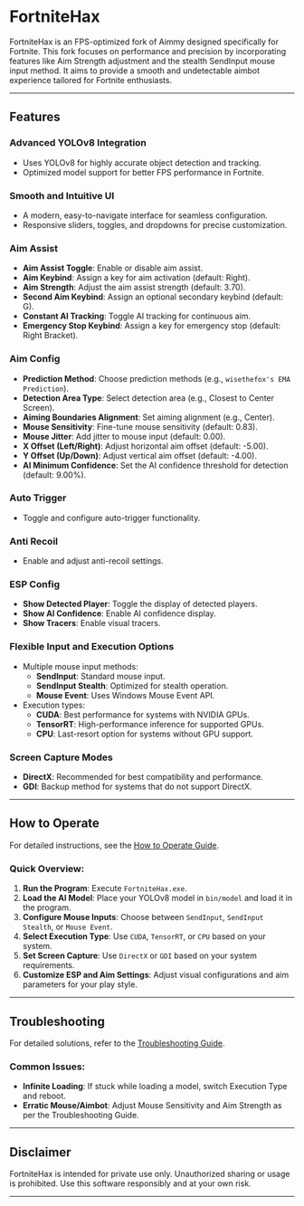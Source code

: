 # FortniteHax

FortniteHax is an FPS-optimized fork of Aimmy designed specifically for Fortnite. This fork focuses on performance and precision by incorporating features like Aim Strength adjustment and the stealth SendInput mouse input method. It aims to provide a smooth and undetectable aimbot experience tailored for Fortnite enthusiasts.

---

## Features

### Advanced YOLOv8 Integration
- Uses YOLOv8 for highly accurate object detection and tracking.
- Optimized model support for better FPS performance in Fortnite.

### Smooth and Intuitive UI
- A modern, easy-to-navigate interface for seamless configuration.
- Responsive sliders, toggles, and dropdowns for precise customization.

### Aim Assist
- **Aim Assist Toggle**: Enable or disable aim assist.
- **Aim Keybind**: Assign a key for aim activation (default: Right).
- **Aim Strength**: Adjust the aim assist strength (default: 3.70).
- **Second Aim Keybind**: Assign an optional secondary keybind (default: G).
- **Constant AI Tracking**: Toggle AI tracking for continuous aim.
- **Emergency Stop Keybind**: Assign a key for emergency stop (default: Right Bracket).

### Aim Config
- **Prediction Method**: Choose prediction methods (e.g., `wisethefox's EMA Prediction`).
- **Detection Area Type**: Select detection area (e.g., Closest to Center Screen).
- **Aiming Boundaries Alignment**: Set aiming alignment (e.g., Center).
- **Mouse Sensitivity**: Fine-tune mouse sensitivity (default: 0.83).
- **Mouse Jitter**: Add jitter to mouse input (default: 0.00).
- **X Offset (Left/Right)**: Adjust horizontal aim offset (default: -5.00).
- **Y Offset (Up/Down)**: Adjust vertical aim offset (default: -4.00).
- **AI Minimum Confidence**: Set the AI confidence threshold for detection (default: 9.00%).

### Auto Trigger
- Toggle and configure auto-trigger functionality.

### Anti Recoil
- Enable and adjust anti-recoil settings.

### ESP Config
- **Show Detected Player**: Toggle the display of detected players.
- **Show AI Confidence**: Enable AI confidence display.
- **Show Tracers**: Enable visual tracers.

### Flexible Input and Execution Options
- Multiple mouse input methods:
  - **SendInput**: Standard mouse input.
  - **SendInput Stealth**: Optimized for stealth operation.
  - **Mouse Event**: Uses Windows Mouse Event API.
- Execution types:
  - **CUDA**: Best performance for systems with NVIDIA GPUs.
  - **TensorRT**: High-performance inference for supported GPUs.
  - **CPU**: Last-resort option for systems without GPU support.

### Screen Capture Modes
- **DirectX**: Recommended for best compatibility and performance.
- **GDI**: Backup method for systems that do not support DirectX.

---

## How to Operate

For detailed instructions, see the [How to Operate Guide](howtooperate_fortnitehax.md).

### Quick Overview:
1. **Run the Program**: Execute `FortniteHax.exe`.
2. **Load the AI Model**: Place your YOLOv8 model in `bin/model` and load it in the program.
3. **Configure Mouse Inputs**: Choose between `SendInput`, `SendInput Stealth`, or `Mouse Event`.
4. **Select Execution Type**: Use `CUDA`, `TensorRT`, or `CPU` based on your system.
5. **Set Screen Capture**: Use `DirectX` or `GDI` based on your system requirements.
6. **Customize ESP and Aim Settings**: Adjust visual configurations and aim parameters for your play style.

---

## Troubleshooting

For detailed solutions, refer to the [Troubleshooting Guide](troubleshoot_fortnitehax.md).

### Common Issues:
- **Infinite Loading**: If stuck while loading a model, switch Execution Type and reboot.
- **Erratic Mouse/Aimbot**: Adjust Mouse Sensitivity and Aim Strength as per the Troubleshooting Guide.

---

## Disclaimer
FortniteHax is intended for private use only. Unauthorized sharing or usage is prohibited. Use this software responsibly and at your own risk.

---
